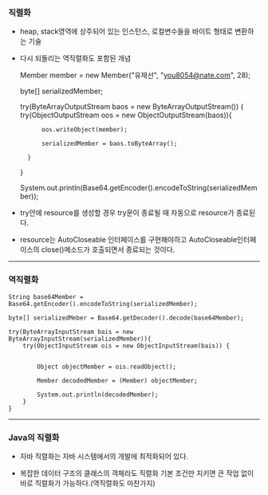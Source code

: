 ### 직렬화

- heap, stack영역에 상주되어 있는 인스턴스, 로컬변수들을 바이트 형태로 변환하는 기술
- 다시 되돌리는 역직렬화도 포함된 개념

	Member member = new Member("유재선", "you8054@nate.com", 28);
	
	byte[] serializedMember;
	
	try(ByteArrayOutputStream baos = new ByteArrayOutputStream()) {
		try(ObjectOutputStream oos = new ObjectOutputStream(baos)){
			
			oos.writeObject(member);
			
			serializedMember = baos.toByteArray();
			
		}
	}
	
	System.out.println(Base64.getEncoder().encodeToString(serializedMember));


- try안에 resource를 생성할 경우 try문이 종료될 때 자동으로 resource가 종료된다.
- resource는 AutoCloseable 인터페이스를 구현해야하고 AutoCloseable인터페이스의 close()메소드가 호출되면서 종료되는 것이다.

---

### 역직렬화
	
	String base64Member = Base64.getEncoder().encodeToString(serializedMember);
	
	byte[] serializedMeber = Base64.getDecoder().decode(base64Member);
	
	try(ByteArrayInputStream bais = new ByteArrayInputStream(serializedMember)){
		try(ObjectInputStream ois = new ObjectInputStream(bais)) {
			
			
			Object objectMember = ois.readObject();
			
			Member decodedMember = (Member) objectMember;
			
			System.out.println(decodedMember);
		}
	}


---

### Java의 직렬화

- 자바 직렬화는 자바 시스템에서의 개발에 최적화되어 있다.

- 복잡한 데이터 구조의 클래스의 객체라도 직렬화 기본 조건만 지키면 큰 작업 없이 바로 직렬화가 가능하다.(역직렬화도 마찬가지)